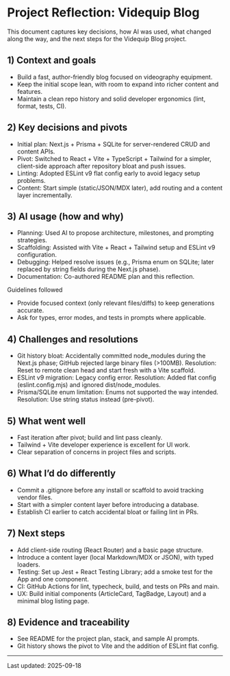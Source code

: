 # Project Reflection: Videquip Blog

This document captures key decisions, how AI was used, what changed along the way, and the next steps for the Videquip Blog project.

## 1) Context and goals
- Build a fast, author-friendly blog focused on videography equipment.
- Keep the initial scope lean, with room to expand into richer content and features.
- Maintain a clean repo history and solid developer ergonomics (lint, format, tests, CI).

## 2) Key decisions and pivots
- Initial plan: Next.js + Prisma + SQLite for server-rendered CRUD and content APIs.
- Pivot: Switched to React + Vite + TypeScript + Tailwind for a simpler, client-side approach after repository bloat and push issues.
- Linting: Adopted ESLint v9 flat config early to avoid legacy setup problems.
- Content: Start simple (static/JSON/MDX later), add routing and a content layer incrementally.

## 3) AI usage (how and why)
- Planning: Used AI to propose architecture, milestones, and prompting strategies.
- Scaffolding: Assisted with Vite + React + Tailwind setup and ESLint v9 configuration.
- Debugging: Helped resolve issues (e.g., Prisma enum on SQLite; later replaced by string fields during the Next.js phase).
- Documentation: Co-authored README plan and this reflection.

Guidelines followed
- Provide focused context (only relevant files/diffs) to keep generations accurate.
- Ask for types, error modes, and tests in prompts where applicable.

## 4) Challenges and resolutions
- Git history bloat: Accidentally committed node_modules during the Next.js phase; GitHub rejected large binary files (>100MB). Resolution: Reset to remote clean head and start fresh with a Vite scaffold.
- ESLint v9 migration: Legacy config error. Resolution: Added flat config (eslint.config.mjs) and ignored dist/node_modules.
- Prisma/SQLite enum limitation: Enums not supported the way intended. Resolution: Use string status instead (pre-pivot).

## 5) What went well
- Fast iteration after pivot; build and lint pass cleanly.
- Tailwind + Vite developer experience is excellent for UI work.
- Clear separation of concerns in project files and scripts.

## 6) What I’d do differently
- Commit a .gitignore before any install or scaffold to avoid tracking vendor files.
- Start with a simpler content layer before introducing a database.
- Establish CI earlier to catch accidental bloat or failing lint in PRs.

## 7) Next steps
- Add client-side routing (React Router) and a basic page structure.
- Introduce a content layer (local Markdown/MDX or JSON), with typed loaders.
- Testing: Set up Jest + React Testing Library; add a smoke test for the App and one component.
- CI: GitHub Actions for lint, typecheck, build, and tests on PRs and main.
- UX: Build initial components (ArticleCard, TagBadge, Layout) and a minimal blog listing page.

## 8) Evidence and traceability
- See README for the project plan, stack, and sample AI prompts.
- Git history shows the pivot to Vite and the addition of ESLint flat config.

---
Last updated: 2025-09-18